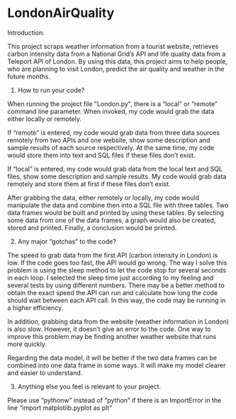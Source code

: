 # LondonAirQuality

Introduction:

This project scraps weather information from a tourist website, retrieves carbon intensity data from a National Grid’s API and life quality data from a Teleport API of London. By using this data, this project aims to help people, who are planning to visit London, predict the air quality and weather in the future months.

1. How to run your code?

When running the project file "London.py", there is a “local” or “remote” command line parameter. When invoked, my code would grab the data either locally or remotely.

If “remote” is entered, my code would grab data from three data sources remotely from two APIs and one website, show some description and sample results of each source respectively. At the same time, my code would store them into text and SQL files if these files don’t exist.

If “local” is entered, my code would grab data from the local text and SQL files, show some description and sample results. My code would grab data remotely and store them at first if these files don’t exist. 

After grabbing the data, either remotely or locally, my code would manipulate the data and combine then into a SQL file with three tables. Two data frames would be built and printed by using these tables. By selecting some data from one of the data frames, a graph would also be created, stored and printed. Finally, a conclusion would be printed.


2. Any major “gotchas” to the code?

The speed to grab data from the first API (carbon intensity in London) is low. If the code goes too fast, the API would go wrong. The way I solve this problem is using the sleep method to let the code stop for several seconds in each loop. I selected the sleep time just according to my feeling and several tests by using different numbers. There may be a better method to obtain the exact speed the API can run and calculate how long the code should wait between each API call. In this way, the code may be running in a higher efficiency.

In addition, grabbing data from the website (weather information in London) is also slow. However, it doesn’t give an error to the code. One way to improve this problem may be finding another weather website that runs more quickly. 

Regarding the data model, it will be better if the two data frames can be combined into one data frame in some ways. It will make my model clearer and easier to understand. 


3. Anything else you feel is relevant to your project.

Please use “pythonw” instead of “python” if there is an ImportError in the line “import matplotlib.pyplot as plt”
